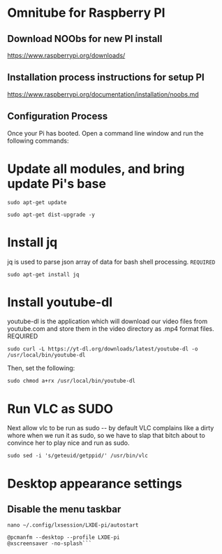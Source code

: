 
# Omnitube for Raspberry PI

## Download NOObs for new PI install
https://www.raspberrypi.org/downloads/

## Installation process instructions for setup PI
https://www.raspberrypi.org/documentation/installation/noobs.md

## Configuration Process

Once your Pi has booted.
Open a command line window and run the following commands:

# Update all modules, and bring update Pi's base

`sudo apt-get update`

`sudo apt-get dist-upgrade -y`

# Install jq 
jq is used to parse json array of data for bash shell processing. `REQUIRED`

`sudo apt-get install jq`

# Install youtube-dl

youtube-dl is the application which will download our video files from youtube.com and store
them in the video directory as .mp4 format files. REQUIRED

`sudo curl -L https://yt-dl.org/downloads/latest/youtube-dl -o /usr/local/bin/youtube-dl`

Then, set the following:

`sudo chmod a+rx /usr/local/bin/youtube-dl`

# Run VLC as SUDO
Next allow vlc to be run as sudo -- by default VLC complains like a dirty whore when we run it as sudo, 
so we have to slap that bitch about to convince her to play nice and run as sudo.

`sudo sed -i 's/geteuid/getppid/' /usr/bin/vlc`

# Desktop appearance settings

## Disable the menu taskbar

`nano ~/.config/lxsession/LXDE-pi/autostart`
```#@lxpanel --profile LXDE-pi
@pcmanfm --desktop --profile LXDE-pi
@xscreensaver -no-splash```
